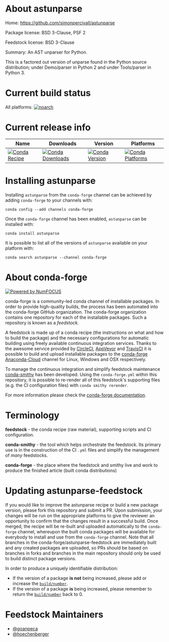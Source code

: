 <!--
# -*- mode: jinja -*-
-->

About astunparse
================

Home: https://github.com/simonpercivall/astunparse

Package license: BSD 3-Clause, PSF 2

Feedstock license: BSD 3-Clause

Summary: An AST unparser for Python.

This is a factored out version of unparse found in the Python source
distribution; under Demo/parser in Python 2 and under Tools/parser in
Python 3.


Current build status
====================

All platforms:
[![noarch](https://img.shields.io/circleci/project/github/conda-forge/astunparse-feedstock/master.svg?label=noarch)](https://circleci.com/gh/conda-forge/astunparse-feedstock)

Current release info
====================

| Name | Downloads | Version | Platforms |
| --- | --- | --- | --- |
| [![Conda Recipe](https://img.shields.io/badge/recipe-astunparse-green.svg)](https://anaconda.org/conda-forge/astunparse) | [![Conda Downloads](https://img.shields.io/conda/dn/conda-forge/astunparse.svg)](https://anaconda.org/conda-forge/astunparse) | [![Conda Version](https://img.shields.io/conda/vn/conda-forge/astunparse.svg)](https://anaconda.org/conda-forge/astunparse) | [![Conda Platforms](https://img.shields.io/conda/pn/conda-forge/astunparse.svg)](https://anaconda.org/conda-forge/astunparse) |

Installing astunparse
=====================

Installing `astunparse` from the `conda-forge` channel can be achieved by adding `conda-forge` to your channels with:

```
conda config --add channels conda-forge
```

Once the `conda-forge` channel has been enabled, `astunparse` can be installed with:

```
conda install astunparse
```

It is possible to list all of the versions of `astunparse` available on your platform with:

```
conda search astunparse --channel conda-forge
```


About conda-forge
=================

[![Powered by NumFOCUS](https://img.shields.io/badge/powered%20by-NumFOCUS-orange.svg?style=flat&colorA=E1523D&colorB=007D8A)](http://numfocus.org)

conda-forge is a community-led conda channel of installable packages.
In order to provide high-quality builds, the process has been automated into the
conda-forge GitHub organization. The conda-forge organization contains one repository
for each of the installable packages. Such a repository is known as a *feedstock*.

A feedstock is made up of a conda recipe (the instructions on what and how to build
the package) and the necessary configurations for automatic building using freely
available continuous integration services. Thanks to the awesome service provided by
[CircleCI](https://circleci.com/), [AppVeyor](https://www.appveyor.com/)
and [TravisCI](https://travis-ci.org/) it is possible to build and upload installable
packages to the [conda-forge](https://anaconda.org/conda-forge)
[Anaconda-Cloud](https://anaconda.org/) channel for Linux, Windows and OSX respectively.

To manage the continuous integration and simplify feedstock maintenance
[conda-smithy](https://github.com/conda-forge/conda-smithy) has been developed.
Using the ``conda-forge.yml`` within this repository, it is possible to re-render all of
this feedstock's supporting files (e.g. the CI configuration files) with ``conda smithy rerender``.

For more information please check the [conda-forge documentation](https://conda-forge.org/docs/).

Terminology
===========

**feedstock** - the conda recipe (raw material), supporting scripts and CI configuration.

**conda-smithy** - the tool which helps orchestrate the feedstock.
                   Its primary use is in the construction of the CI ``.yml`` files
                   and simplify the management of *many* feedstocks.

**conda-forge** - the place where the feedstock and smithy live and work to
                  produce the finished article (built conda distributions)


Updating astunparse-feedstock
=============================

If you would like to improve the astunparse recipe or build a new
package version, please fork this repository and submit a PR. Upon submission,
your changes will be run on the appropriate platforms to give the reviewer an
opportunity to confirm that the changes result in a successful build. Once
merged, the recipe will be re-built and uploaded automatically to the
`conda-forge` channel, whereupon the built conda packages will be available for
everybody to install and use from the `conda-forge` channel.
Note that all branches in the conda-forge/astunparse-feedstock are
immediately built and any created packages are uploaded, so PRs should be based
on branches in forks and branches in the main repository should only be used to
build distinct package versions.

In order to produce a uniquely identifiable distribution:
 * If the version of a package **is not** being increased, please add or increase
   the [``build/number``](https://conda.io/docs/user-guide/tasks/build-packages/define-metadata.html#build-number-and-string).
 * If the version of a package **is** being increased, please remember to return
   the [``build/number``](https://conda.io/docs/user-guide/tasks/build-packages/define-metadata.html#build-number-and-string)
   back to 0.

Feedstock Maintainers
=====================

* [@goanpeca](https://github.com/goanpeca/)
* [@hoechenberger](https://github.com/hoechenberger/)

